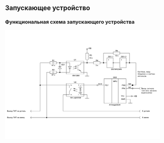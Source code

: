 ## Запускающее устройство

### Функциональная схема запускающего устройства

![Image alt](https://github.com/redrayk/mao_syn/raw/main/MAO_syn_schematic.jpg)